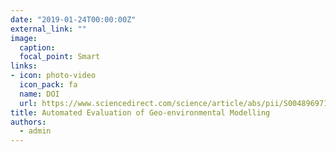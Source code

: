 ```yaml
---
date: "2019-01-24T00:00:00Z"
external_link: ""
image:
  caption: 
  focal_point: Smart
links:
- icon: photo-video
  icon_pack: fa
  name: DOI
  url: https://www.sciencedirect.com/science/article/abs/pii/S0048969719304966
title: Automated Evaluation of Geo-environmental Modelling
authors: 
  - admin
---
```

